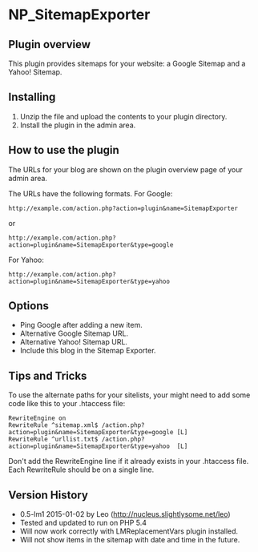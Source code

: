 NP_SitemapExporter
=========================

Plugin overview
-------------------------
This plugin provides sitemaps for your website: a Google Sitemap and a Yahoo! Sitemap.

Installing
-------------------------
1. Unzip the file and upload the contents to your plugin directory.
2. Install the plugin in the admin area.

How to use the plugin
-------------------------
The URLs for your blog are shown on the plugin overview page of your admin area.

The URLs have the following formats. For Google:
```
http://example.com/action.php?action=plugin&name=SitemapExporter
```
or
```
http://example.com/action.php?action=plugin&name=SitemapExporter&type=google
```

For Yahoo:
```
http://example.com/action.php?action=plugin&name=SitemapExporter&type=yahoo
```

Options
-------------------------
* Ping Google after adding a new item.
* Alternative Google Sitemap URL.
* Alternative Yahoo! Sitemap URL.
* Include this blog in the Sitemap Exporter.

Tips and Tricks
-------------------------
To use the alternate paths for your sitelists, your might need to add some code like this to your .htaccess file:

```
RewriteEngine on
RewriteRule ^sitemap.xml$ /action.php?action=plugin&name=SitemapExporter&type=google [L] 
RewriteRule ^urllist.txt$ /action.php?action=plugin&name=SitemapExporter&type=yahoo  [L]
```
Don't add the RewriteEngine line if it already exists in your .htaccess file. Each RewriteRule should be on a single line.

Version History
-------------------------
* 0.5-lm1 2015-01-02 by Leo (http://nucleus.slightlysome.net/leo)
 * Tested and updated to run on PHP 5.4
 * Will now work correctly with LMReplacementVars plugin installed.
 * Will not show items in the sitemap with date and time in the future.
